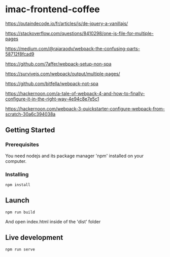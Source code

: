 # imac-frontend-coffee

https://putaindecode.io/fr/articles/js/de-jquery-a-vanillajs/

https://stackoverflow.com/questions/8410298/one-js-file-for-multiple-pages

https://medium.com/@rajaraodv/webpack-the-confusing-parts-58712f8fcad9

https://github.com/7affer/webpack-setup-non-spa

https://survivejs.com/webpack/output/multiple-pages/

https://github.com/bitfella/webpack-not-spa

https://hackernoon.com/a-tale-of-webpack-4-and-how-to-finally-configure-it-in-the-right-way-4e94c8e7e5c1

https://hackernoon.com/webpack-3-quickstarter-configure-webpack-from-scratch-30a6c394038a


## Getting Started

### Prerequisites

You need nodejs and its package manager 'npm' installed on your computer.

### Installing

```
npm install
```

## Launch

```
npm run build
```

And open index.html inside of the 'dist' folder

## Live development

```
npm run serve
```